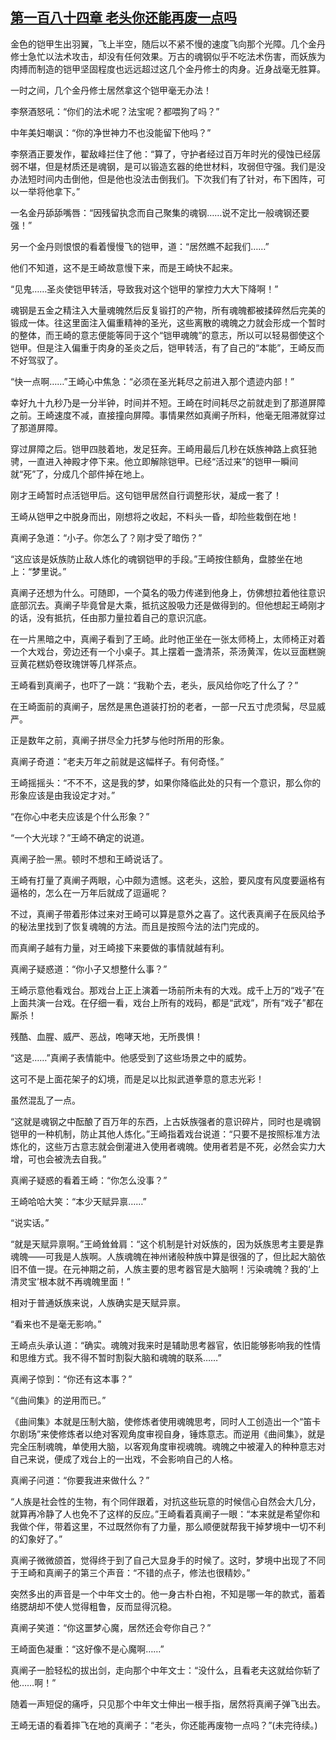 ## [第一百八十四章 老头你还能再废一点吗](https://www.xxbiquge.com/11_11207/8928178.html)


  金色的铠甲生出羽翼，飞上半空，随后以不紧不慢的速度飞向那个光障。几个金丹修士急忙以法术攻击，却没有任何效果。万古的魂钢似乎不吃法术伤害，而妖族为肉搏而制造的铠甲坚固程度也远远超过这几个金丹修士的肉身。近身战毫无胜算。

  一时之间，几个金丹修士居然拿这个铠甲毫无办法！

  李祭酒怒吼：“你们的法术呢？法宝呢？都喂狗了吗？”

  中年美妇嘲讽：“你的净世神力不也没能留下他吗？”

  李祭酒正要发作，翟敌峰拦住了他：“算了，守护者经过百万年时光的侵蚀已经孱弱不堪，但是材质还是魂钢，是可以锻造玄器的绝世材料，攻弱但守强。我们是没办法短时间内击倒他，但是他也没法击倒我们。下次我们有了针对，布下困阵，可以一举将他拿下。”

  一名金丹舔舔嘴唇：“因残留执念而自己聚集的魂钢……说不定比一般魂钢还要强！”

  另一个金丹则恨恨的看着慢慢飞的铠甲，道：“居然瞧不起我们……”

  他们不知道，这不是王崎故意慢下来，而是王崎快不起来。

  “见鬼……圣炎使铠甲转活，导致我对这个铠甲的掌控力大大下降啊！”

  魂钢是五金之精注入大量魂魄然后反复锻打的产物，所有魂魄都被揉碎然后完美的锻成一体。往这里面注入偏重精神的圣光，这些离散的魂魄之力就会形成一个暂时的整体，而王崎的意志便能等同于这个“铠甲魂魄”的意志，所以可以轻易御使这个铠甲。但是注入偏重于肉身的圣炎之后，铠甲转活，有了自己的“本能”，王崎反而不好驾驭了。

  “快一点啊……”王崎心中焦急：“必须在圣光耗尽之前进入那个遗迹内部！”

  幸好九十九秒乃是一分半钟，时间并不短。王崎在时间耗尽之前就走到了那道屏障之前。王崎速度不减，直接撞向屏障。事情果然如真阐子所料，他毫无阻滞就穿过了那道屏障。

  穿过屏障之后。铠甲四肢着地，发足狂奔。王崎用最后几秒在妖族神路上疯狂驰骋，一直进入神殿才停下来。他立即解除铠甲。已经“活过来”的铠甲一瞬间就“死”了，分成几个部件掉在地上。

  刚才王崎暂时点活铠甲后。这句铠甲居然自行调整形状，凝成一套了！

  王崎从铠甲之中脱身而出，刚想将之收起，不料头一昏，却险些栽倒在地！

  真阐子急道：“小子。你怎么了？刚才受了暗伤？”

  “这应该是妖族防止敌人炼化的魂钢铠甲的手段。”王崎按住额角，盘膝坐在地上：“梦里说。”

  真阐子还想为什么。可随即，一个莫名的吸力传递到他身上，仿佛想拉着他往意识底部沉去。真阐子毕竟曾是大乘，抵抗这股吸力还是做得到的。但他想起王崎刚才的话，没有抵抗，任由那力量拉着自己的意识沉底。

  在一片黑暗之中，真阐子看到了王崎。此时他正坐在一张太师椅上，太师椅正对着一个大戏台，旁边还有一个小桌子。其上摆着一盏清茶，茶汤黄浑，佐以豆面糕豌豆黄花糕奶卷玫瑰饼等几样茶点。

  王崎看到真阐子，也吓了一跳：“我勒个去，老头，辰风给你吃了什么了？”

  在王崎面前的真阐子，居然是黑色道装打扮的老者，一部一尺五寸虎须髯，尽显威严。

  正是数年之前，真阐子拼尽全力托梦与他时所用的形象。

  真阐子奇道：“老夫万年之前就是这幅样子。有何奇怪。”

  王崎摇摇头：“不不不，这是我的梦，如果你降临此处的只有一个意识，那么你的形象应该是由我设定才对。”

  “在你心中老夫应该是个什么形象？”

  “一个大光球？”王崎不确定的说道。

  真阐子脸一黑。顿时不想和王崎说话了。

  王崎有打量了真阐子两眼，心中颇为遗憾。这老头，这脸，要风度有风度要逼格有逼格的，怎么在一万年后就成了逗逼呢？

  不过，真阐子带着形体过来对王崎可以算是意外之喜了。这代表真阐子在辰风给予的秘法里找到了恢复魂魄的方法。而且是按照今法的法门完成的。

  而真阐子越有力量，对王崎接下来要做的事情就越有利。

  真阐子疑惑道：“你小子又想整什么事？”

  王崎示意他看戏台。那戏台上正上演着一场前所未有的大戏。成千上万的“戏子”在上面共演一台戏。在仔细一看，戏台上所有的戏码，都是“武戏”，所有“戏子”都在厮杀！

  残酷、血腥、威严、恶战，咆哮天地，无所畏惧！

  “这是……”真阐子表情能中。他感受到了这些场景之中的威势。

  这可不是上面花架子的幻境，而是足以比拟武道拳意的意志光彩！

  虽然混乱了一点。

  “这就是魂钢之中酝酿了百万年的东西，上古妖族强者的意识碎片，同时也是魂钢铠甲的一种机制，防止其他人炼化。”王崎指着戏台说道：“只要不是按照标准方法炼化的，这些万古意志就会倒灌进入使用者魂魄。使用者若是不死，必然会实力大增，可也会被洗去自我。”

  真阐子疑惑的看着王崎：“你怎么没事？”

  王崎哈哈大笑：“本少天赋异禀……”

  “说实话。”

  “就是天赋异禀啊。”王崎耸耸肩：“这个机制是针对妖族的，因为妖族思考主要是靠魂魄——可我是人族啊。人族魂魄在神州诸般种族中算是很强的了，但比起大脑依旧不值一提。在元神期之前，人族主要的思考器官是大脑啊！污染魂魄？我的‘上清灵宝’根本就不再魂魄里面！”

  相对于普通妖族来说，人族确实是天赋异禀。

  “看来也不是毫无影响。”

  王崎点头承认道：“确实。魂魄对我来时是辅助思考器官，依旧能够影响我的性情和思维方式。我不得不暂时割裂大脑和魂魄的联系……”

  真阐子惊到：“你还有这本事？”

  “《曲间集》的逆用而已。”

  《曲间集》本就是压制大脑，使修炼者使用魂魄思考，同时人工创造出一个“笛卡尔剧场”来使修炼者以绝对客观角度审视自身，锤炼意志。而逆用《曲间集》，就是完全压制魂魄，单使用大脑，以客观角度审视魂魄。魂魄之中被灌入的种种意志对自己来说，便成了戏台上的一出戏，不会影响自己的人格。

  真阐子问道：“你要我进来做什么？”

  “人族是社会性的生物，有个同伴跟着，对抗这些玩意的时候信心自然会大几分，就算再冷静了人也免不了这样的反应。”王崎看着真阐子一眼：“本来就是希望你和我做个伴，带着这里，不过既然你有了力量，那么顺便就帮我干掉梦境中一切不利的幻象好了。”

  真阐子微微颌首，觉得终于到了自己大显身手的时候了。这时，梦境中出现了不同于王崎和真阐子的第三个声音：“不错的点子，修法也很精妙。”

  突然多出的声音是一个中年文士的。他一身古朴白袍，不知是哪一年的款式，蓄着络腮胡却不使人觉得粗鲁，反而显得沉稳。

  真阐子笑道：“你这噩梦心魔，居然还会夸你自己？”

  王崎面色凝重：“这好像不是心魔啊……”

  真阐子一脸轻松的拔出剑，走向那个中年文士：“没什么，且看老夫这就给你斩了他……啊！”

  随着一声短促的痛呼，只见那个中年文士伸出一根手指，居然将真阐子弹飞出去。

  王崎无语的看着摔飞在地的真阐子：“老头，你还能再废物一点吗？”(未完待续。)
